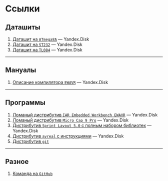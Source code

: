 # Ссылки

## Даташиты

1. [Даташит на `ATmega8A`](https://yadi.sk/i/7Fhc5WQi3JRJQd) — Yandex.Disk
1. [Даташит на `ST232`](https://yadi.sk/i/SQZuYsLY3JRJe6) — Yandex.Disk
1. [Даташит на `TL084`](https://yadi.sk/i/rJ9AwS0K3JRJff) — Yandex.Disk



---



## Мануалы

1. [Описание компилятора `EWAVR`](https://yadi.sk/i/f7Vdnf3h3JRJSQ) — Yandex.Disk



---



## Программы

1. [Ломаный дистрибутив `IAR Embedded Workbench EWAVR`](https://yadi.sk/d/YTPiTuGE3JRJTP) — Yandex.Disk
1. [Ломаный дистрибутив `Micro Cap 9 Pro`](https://yadi.sk/d/k5oNYjav3JRJWK) — Yandex.Disk
1. [Дистрибутив `Sprint Layout 5.0` с полным набором библиотек](https://yadi.sk/d/EPyFnYpB3JRJXj) — Yandex.Disk
1. [Дистрибутив `avreal` с инструкциями](https://yadi.sk/d/qCOshAdo3JRJan) — Yandex.Disk
1. [Дистрибутив `git`](https://git-scm.com/downloads)



---



## Разное

1. [Команда на `GitHub`](https://github.com/Dqxl1t0AQAave4)